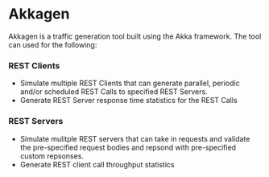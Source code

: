 # Akkagen

Akkagen is a traffic generation tool built using the Akka framework. The tool can used for the following:
### REST Clients
- Simulate multiple REST Clients that can generate parallel, periodic and/or scheduled REST Calls to specified REST Servers.
- Generate REST Server response time statistics for the REST Calls
### REST Servers
- Simulate mulitple REST servers that can take in requests and validate the pre-specified request bodies and repsond with pre-specified custom repsonses.
- Generate REST client call throughput statistics
